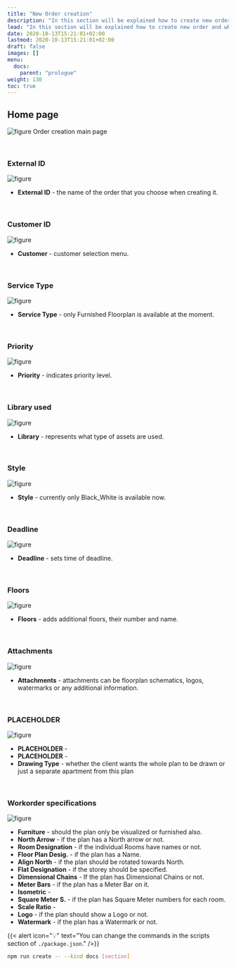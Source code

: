```yaml
---
title: "New Order creation"
description: "In this section will be explained how to create new order and what options are available."
lead: "In this section will be explained how to create new order and what options are available."
date: 2020-10-13T15:21:01+02:00
lastmod: 2020-10-13T15:21:01+02:00
draft: false
images: []
menu:
  docs:
    parent: "prologue"
weight: 130
toc: true
---
```


## Home page

![figure](/CreateNeworder.jpg "")
Order creation main page

&nbsp;  

### External ID
![figure](/ExternalID.jpg "")

* **External ID** - the name of the order that you choose when creating it.

&nbsp;  

### Customer ID
![figure](/Customer01.jpg "")

* **Customer** - customer selection menu.

&nbsp;  

### Service Type
![figure](/ServiceType.jpg "")

* **Service Type** - only Furnished Floorplan is available at the moment.

&nbsp;  

### Priority
![figure](/Priority01.jpg "")

* **Priority** - indicates priority level.

&nbsp;  

### Library used
![figure](/Library01.jpg "")

* **Library** - represents what type of assets are used.

&nbsp;  

### Style
![figure](/Style01.jpg "")

* **Style** - currently only Black_White is available now.

&nbsp;  

### Deadline
![figure](/Deadline.jpg "")

* **Deadline** - sets time of deadline.

&nbsp;  

### Floors
![figure](/Floors01.jpg "")

* **Floors** - adds additional floors, their number and name.

&nbsp;  

### Attachments
![figure](/Attachments.jpg "")

* **Attachments** - attachments can be floorplan schematics, logos, watermarks or any additional information.

&nbsp;  

### PLACEHOLDER
![figure](/RightPanel.jpg "")

* **PLACEHOLDER** - 
* **PLACEHOLDER** - 
* **Drawing Type** - whether the client wants the whole plan to be drawn or just a separate apartment from this plan

&nbsp;  

### Workorder specifications
![figure](/OrderInfo.jpg "")

* **Furniture** - should the plan only be visualized or furnished also.
* **North Arrow** - if the plan has a North arrow or not.
* **Room Designation** - if the individual Rooms have names or not.
* **Floor Plan Desig.** - if the plan has a Name.
* **Align North** - if the plan should be rotated towards North.
* **Flat Designation** - if the storey should be specified.
* **Dimensional Chains** - If the plan has Dimensional Chains or not.
* **Meter Bars** - if the plan has a Meter Bar on it.
* **Isometric** - 
* **Square Meter S.** - if the plan has Square Meter numbers for each room.
* **Scale Ratio** - 
* **Logo** - if the plan should show a Logo or not.
* **Watermark** - if the plan has a Watermark or not.




{{< alert icon="💡" text="You can change the commands in the scripts section of `./package.json`." />}}


```bash
npm run create -- --kind docs [section]
```